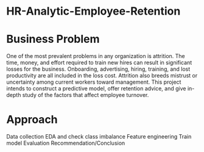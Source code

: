 # HR-Analytic-Employee-Retention
# Business Problem
One of the most prevalent problems in any organization is attrition. The time, money, and effort required to train new hires can result in significant losses for the business. Onboarding, advertising, hiring, training, and lost productivity are all included in the loss cost. Attrition also breeds mistrust or uncertainty among current workers toward management. This project intends to construct a predictive model, offer retention advice, and give in-depth study of the factors that affect employee turnover.

# Approach
Data collection EDA and check class imbalance Feature engineering Train model Evaluation Recommendation/Conclusion
